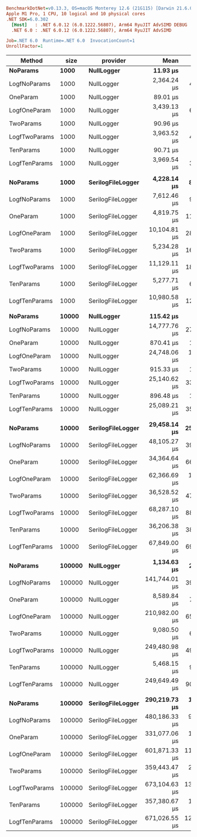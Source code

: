 ``` ini

BenchmarkDotNet=v0.13.3, OS=macOS Monterey 12.6 (21G115) [Darwin 21.6.0]
Apple M1 Pro, 1 CPU, 10 logical and 10 physical cores
.NET SDK=6.0.302
  [Host]   : .NET 6.0.12 (6.0.1222.56807), Arm64 RyuJIT AdvSIMD DEBUG
  .NET 6.0 : .NET 6.0.12 (6.0.1222.56807), Arm64 RyuJIT AdvSIMD

Job=.NET 6.0  Runtime=.NET 6.0  InvocationCount=1  
UnrollFactor=1  

```
|        Method |   size |          provider |          Mean |         Error |        StdDev |        Median |  Ratio | RatioSD |
|-------------- |------- |------------------ |--------------:|--------------:|--------------:|--------------:|-------:|--------:|
|      **NoParams** |   **1000** |        **NullLogger** |      **11.93 μs** |      **0.239 μs** |      **0.255 μs** |      **11.81 μs** |   **1.00** |    **0.00** |
|  LogfNoParams |   1000 |        NullLogger |   2,364.24 μs |     44.332 μs |     41.468 μs |   2,363.31 μs | 198.25 |    5.67 |
|      OneParam |   1000 |        NullLogger |      89.01 μs |      1.762 μs |      2.411 μs |      87.63 μs |   7.53 |    0.28 |
|  LogfOneParam |   1000 |        NullLogger |   3,439.13 μs |     68.667 μs |    141.809 μs |   3,379.31 μs | 300.81 |   14.64 |
|     TwoParams |   1000 |        NullLogger |      90.96 μs |      1.405 μs |      1.173 μs |      90.62 μs |   7.61 |    0.22 |
| LogfTwoParams |   1000 |        NullLogger |   3,963.52 μs |     44.286 μs |     36.981 μs |   3,944.75 μs | 331.69 |    8.56 |
|     TenParams |   1000 |        NullLogger |      90.71 μs |      0.537 μs |      0.476 μs |      90.87 μs |   7.60 |    0.16 |
| LogfTenParams |   1000 |        NullLogger |   3,969.54 μs |     34.020 μs |     31.822 μs |   3,961.50 μs | 332.88 |    8.60 |
|               |        |                   |               |               |               |               |        |         |
|      **NoParams** |   **1000** | **SerilogFileLogger** |   **4,228.14 μs** |     **83.639 μs** |    **142.026 μs** |   **4,189.58 μs** |   **1.00** |    **0.00** |
|  LogfNoParams |   1000 | SerilogFileLogger |   7,612.46 μs |     94.853 μs |     79.207 μs |   7,600.38 μs |   1.76 |    0.06 |
|      OneParam |   1000 | SerilogFileLogger |   4,819.75 μs |    114.839 μs |    325.779 μs |   4,750.67 μs |   1.21 |    0.07 |
|  LogfOneParam |   1000 | SerilogFileLogger |  10,104.81 μs |    280.172 μs |    808.359 μs |  10,048.73 μs |   2.53 |    0.15 |
|     TwoParams |   1000 | SerilogFileLogger |   5,234.28 μs |    164.147 μs |    470.969 μs |   5,175.79 μs |   1.35 |    0.08 |
| LogfTwoParams |   1000 | SerilogFileLogger |  11,129.11 μs |    188.321 μs |    231.275 μs |  11,041.35 μs |   2.60 |    0.09 |
|     TenParams |   1000 | SerilogFileLogger |   5,277.71 μs |     64.968 μs |     57.593 μs |   5,264.94 μs |   1.22 |    0.04 |
| LogfTenParams |   1000 | SerilogFileLogger |  10,980.58 μs |    122.658 μs |     95.763 μs |  10,963.92 μs |   2.53 |    0.07 |
|               |        |                   |               |               |               |               |        |         |
|      **NoParams** |  **10000** |        **NullLogger** |     **115.42 μs** |      **2.073 μs** |      **1.838 μs** |     **114.35 μs** |   **1.00** |    **0.00** |
|  LogfNoParams |  10000 |        NullLogger |  14,777.76 μs |    277.620 μs |    731.362 μs |  14,726.50 μs | 135.39 |    8.76 |
|      OneParam |  10000 |        NullLogger |     870.41 μs |     11.849 μs |     11.084 μs |     869.62 μs |   7.54 |    0.16 |
|  LogfOneParam |  10000 |        NullLogger |  24,748.06 μs |  1,930.610 μs |  5,692.447 μs |  21,104.46 μs | 302.34 |    9.65 |
|     TwoParams |  10000 |        NullLogger |     915.33 μs |     10.822 μs |     10.123 μs |     917.42 μs |   7.93 |    0.20 |
| LogfTwoParams |  10000 |        NullLogger |  25,140.62 μs |    337.173 μs |    754.136 μs |  25,012.12 μs | 221.97 |   11.69 |
|     TenParams |  10000 |        NullLogger |     896.48 μs |     12.944 μs |     12.108 μs |     895.38 μs |   7.77 |    0.17 |
| LogfTenParams |  10000 |        NullLogger |  25,089.21 μs |    358.318 μs |    830.457 μs |  24,745.52 μs | 229.55 |    5.12 |
|               |        |                   |               |               |               |               |        |         |
|      **NoParams** |  **10000** | **SerilogFileLogger** |  **29,458.14 μs** |    **255.072 μs** |    **453.391 μs** |  **29,335.75 μs** |   **1.00** |    **0.00** |
|  LogfNoParams |  10000 | SerilogFileLogger |  48,105.27 μs |    397.057 μs |    569.447 μs |  47,893.25 μs |   1.63 |    0.03 |
|      OneParam |  10000 | SerilogFileLogger |  34,364.64 μs |    662.969 μs |  1,412.841 μs |  33,787.98 μs |   1.17 |    0.06 |
|  LogfOneParam |  10000 | SerilogFileLogger |  62,366.69 μs |  1,232.673 μs |  2,626.927 μs |  61,550.92 μs |   2.13 |    0.11 |
|     TwoParams |  10000 | SerilogFileLogger |  36,528.52 μs |    476.154 μs |    858.604 μs |  36,280.75 μs |   1.24 |    0.04 |
| LogfTwoParams |  10000 | SerilogFileLogger |  68,287.10 μs |    886.338 μs |  1,152.490 μs |  67,760.60 μs |   2.32 |    0.05 |
|     TenParams |  10000 | SerilogFileLogger |  36,206.38 μs |    388.697 μs |    477.355 μs |  36,093.54 μs |   1.23 |    0.02 |
| LogfTenParams |  10000 | SerilogFileLogger |  67,849.00 μs |    694.276 μs |    771.686 μs |  67,597.35 μs |   2.30 |    0.04 |
|               |        |                   |               |               |               |               |        |         |
|      **NoParams** | **100000** |        **NullLogger** |   **1,134.63 μs** |     **22.652 μs** |     **23.262 μs** |   **1,130.08 μs** |   **1.00** |    **0.00** |
|  LogfNoParams | 100000 |        NullLogger | 141,744.01 μs |    391.365 μs |    366.083 μs | 141,775.12 μs | 124.86 |    2.76 |
|      OneParam | 100000 |        NullLogger |   8,589.84 μs |     78.360 μs |     73.298 μs |   8,583.21 μs |   7.57 |    0.17 |
|  LogfOneParam | 100000 |        NullLogger | 210,982.00 μs |    656.486 μs |    548.195 μs | 211,009.92 μs | 186.33 |    3.83 |
|     TwoParams | 100000 |        NullLogger |   9,080.50 μs |     69.637 μs |     65.139 μs |   9,082.29 μs |   8.00 |    0.19 |
| LogfTwoParams | 100000 |        NullLogger | 249,480.98 μs |    492.135 μs |    460.343 μs | 249,440.69 μs | 219.76 |    4.81 |
|     TenParams | 100000 |        NullLogger |   5,468.15 μs |     90.405 μs |    192.661 μs |   5,422.33 μs |   4.99 |    0.15 |
| LogfTenParams | 100000 |        NullLogger | 249,649.49 μs |    904.652 μs |    755.425 μs | 249,897.90 μs | 220.47 |    4.30 |
|               |        |                   |               |               |               |               |        |         |
|      **NoParams** | **100000** | **SerilogFileLogger** | **290,219.73 μs** |  **1,383.448 μs** |  **1,080.105 μs** | **290,052.77 μs** |   **1.00** |    **0.00** |
|  LogfNoParams | 100000 | SerilogFileLogger | 480,186.33 μs |  9,490.989 μs | 11,298.347 μs | 474,039.75 μs |   1.65 |    0.03 |
|      OneParam | 100000 | SerilogFileLogger | 331,077.06 μs |  1,235.300 μs |  1,031.532 μs | 330,783.21 μs |   1.14 |    0.01 |
|  LogfOneParam | 100000 | SerilogFileLogger | 601,871.33 μs | 11,993.135 μs | 12,316.066 μs | 594,543.29 μs |   2.08 |    0.05 |
|     TwoParams | 100000 | SerilogFileLogger | 359,443.47 μs |  2,886.054 μs |  2,253.241 μs | 358,915.40 μs |   1.24 |    0.01 |
| LogfTwoParams | 100000 | SerilogFileLogger | 673,104.63 μs | 13,298.810 μs | 14,781.592 μs | 665,508.33 μs |   2.32 |    0.06 |
|     TenParams | 100000 | SerilogFileLogger | 357,380.67 μs |  1,022.571 μs |    798.356 μs | 357,611.75 μs |   1.23 |    0.01 |
| LogfTenParams | 100000 | SerilogFileLogger | 671,026.55 μs | 12,729.530 μs | 12,502.100 μs | 663,720.27 μs |   2.32 |    0.04 |
